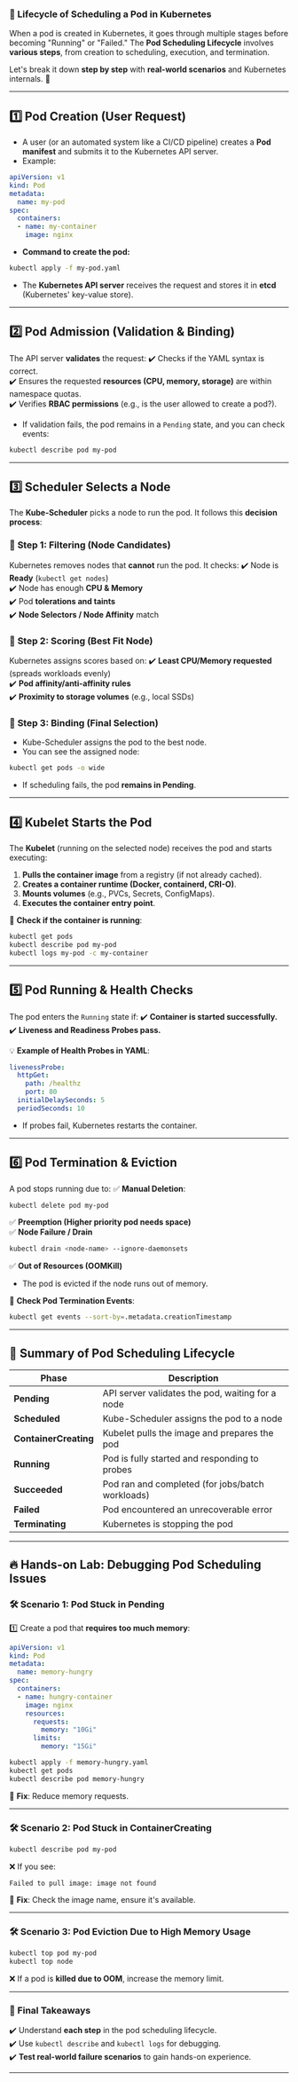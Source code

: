 ### **📌 Lifecycle of Scheduling a Pod in Kubernetes**  

When a pod is created in Kubernetes, it goes through multiple stages before becoming "Running" or "Failed." The **Pod Scheduling Lifecycle** involves **various steps**, from creation to scheduling, execution, and termination.

Let's break it down **step by step** with **real-world scenarios** and Kubernetes internals. 🚀

---

## **1️⃣ Pod Creation (User Request)**
- A user (or an automated system like a CI/CD pipeline) creates a **Pod manifest** and submits it to the Kubernetes API server.
- Example:  
```yaml
apiVersion: v1
kind: Pod
metadata:
  name: my-pod
spec:
  containers:
  - name: my-container
    image: nginx
```
- **Command to create the pod:**
```bash
kubectl apply -f my-pod.yaml
```
- The **Kubernetes API server** receives the request and stores it in **etcd** (Kubernetes' key-value store).

---

## **2️⃣ Pod Admission (Validation & Binding)**
The API server **validates** the request:
✔️ Checks if the YAML syntax is correct.  
✔️ Ensures the requested **resources (CPU, memory, storage)** are within namespace quotas.  
✔️ Verifies **RBAC permissions** (e.g., is the user allowed to create a pod?).  

- If validation fails, the pod remains in a `Pending` state, and you can check events:
```bash
kubectl describe pod my-pod
```

---

## **3️⃣ Scheduler Selects a Node**
The **Kube-Scheduler** picks a node to run the pod. It follows this **decision process**:

### 🔹 **Step 1: Filtering (Node Candidates)**
Kubernetes removes nodes that **cannot** run the pod. It checks:
✔️ Node is **Ready** (`kubectl get nodes`)  
✔️ Node has enough **CPU & Memory**  
✔️ Pod **tolerations and taints**  
✔️ **Node Selectors / Node Affinity** match  

### 🔹 **Step 2: Scoring (Best Fit Node)**
Kubernetes assigns scores based on:
✔️ **Least CPU/Memory requested** (spreads workloads evenly)  
✔️ **Pod affinity/anti-affinity rules**  
✔️ **Proximity to storage volumes** (e.g., local SSDs)  

### 🔹 **Step 3: Binding (Final Selection)**
- Kube-Scheduler assigns the pod to the best node.
- You can see the assigned node:
```bash
kubectl get pods -o wide
```
- If scheduling fails, the pod **remains in Pending**.

---

## **4️⃣ Kubelet Starts the Pod**
The **Kubelet** (running on the selected node) receives the pod and starts executing:
1. **Pulls the container image** from a registry (if not already cached).
2. **Creates a container runtime (Docker, containerd, CRI-O)**.
3. **Mounts volumes** (e.g., PVCs, Secrets, ConfigMaps).
4. **Executes the container entry point**.

🔹 **Check if the container is running**:
```bash
kubectl get pods
kubectl describe pod my-pod
kubectl logs my-pod -c my-container
```

---

## **5️⃣ Pod Running & Health Checks**
The pod enters the `Running` state if:
✔️ **Container is started successfully.**  
✔️ **Liveness and Readiness Probes pass.**  

💡 **Example of Health Probes in YAML**:
```yaml
livenessProbe:
  httpGet:
    path: /healthz
    port: 80
  initialDelaySeconds: 5
  periodSeconds: 10
```
- If probes fail, Kubernetes restarts the container.

---

## **6️⃣ Pod Termination & Eviction**
A pod stops running due to:
✅ **Manual Deletion**:  
```bash
kubectl delete pod my-pod
```
✅ **Preemption (Higher priority pod needs space)**  
✅ **Node Failure / Drain**  
```bash
kubectl drain <node-name> --ignore-daemonsets
```
✅ **Out of Resources (OOMKill)**  
- The pod is evicted if the node runs out of memory.

🔹 **Check Pod Termination Events**:
```bash
kubectl get events --sort-by=.metadata.creationTimestamp
```

---

## **🎯 Summary of Pod Scheduling Lifecycle**
| Phase         | Description |
|--------------|------------|
| **Pending** | API server validates the pod, waiting for a node |
| **Scheduled** | Kube-Scheduler assigns the pod to a node |
| **ContainerCreating** | Kubelet pulls the image and prepares the pod |
| **Running** | Pod is fully started and responding to probes |
| **Succeeded** | Pod ran and completed (for jobs/batch workloads) |
| **Failed** | Pod encountered an unrecoverable error |
| **Terminating** | Kubernetes is stopping the pod |

---

## **🔥 Hands-on Lab: Debugging Pod Scheduling Issues**
### **🛠️ Scenario 1: Pod Stuck in Pending**
1️⃣ Create a pod that **requires too much memory**:
```yaml
apiVersion: v1
kind: Pod
metadata:
  name: memory-hungry
spec:
  containers:
  - name: hungry-container
    image: nginx
    resources:
      requests:
        memory: "10Gi"
      limits:
        memory: "15Gi"
```
```bash
kubectl apply -f memory-hungry.yaml
kubectl get pods
kubectl describe pod memory-hungry
```
🚀 **Fix**: Reduce memory requests.

---

### **🛠️ Scenario 2: Pod Stuck in ContainerCreating**
```bash
kubectl describe pod my-pod
```
❌ If you see:
```
Failed to pull image: image not found
```
🚀 **Fix**: Check the image name, ensure it's available.

---

### **🛠️ Scenario 3: Pod Eviction Due to High Memory Usage**
```bash
kubectl top pod my-pod
kubectl top node
```
❌ If a pod is **killed due to OOM**, increase the memory limit.

---

### **🎯 Final Takeaways**
✔️ Understand **each step** in the pod scheduling lifecycle.  
✔️ Use `kubectl describe` and `kubectl logs` for debugging.  
✔️ **Test real-world failure scenarios** to gain hands-on experience.  

---
